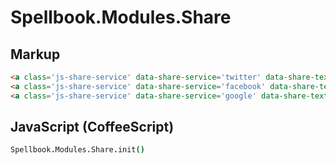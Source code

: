 Spellbook.Modules.Share
=======================

Markup
------

```html
<a class='js-share-service' data-share-service='twitter' data-share-text='Share this thing!' href='http://www.example.com'>Twitter</a>
<a class='js-share-service' data-share-service='facebook' data-share-text='Share this thing!' href='http://www.example.com'>Facebook</a>
<a class='js-share-service' data-share-service='google' data-share-text='Share this thing!' href='http://www.example.com'>Google</a>
```

JavaScript (CoffeeScript)
-------------------------

```coffeescript
Spellbook.Modules.Share.init()
```
